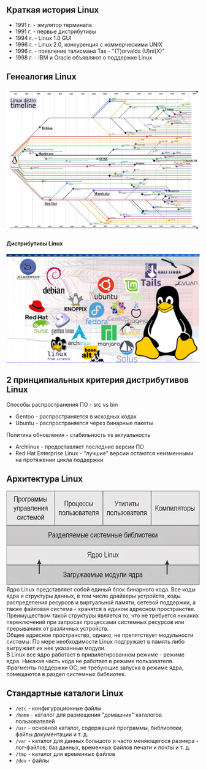 ## Краткая история Linux
- 1991 г. - эмулятор терминала
- 1991 г. - первые дистрибутивы
- 1994 г. - Linux 1.0 GUI
- 1996 г. - Linux 2.0, конкуренция с коммерческими UNIX
- 1996 г. - появление талисмана Tax - "(T)orvalds (U)ni(X)"
- 1998 г. - IBM и Oracle объявляют о поддержке Linux
## Генеалогия Linux
![Генеалогия Linux](../Pictures/09_01.%20Генеалогия%20Linux.png)  
#### Дистрибутивы Linux
![Дистрибутивы Linux](../Pictures/09_02.%20Дистрибутивы%20Linux.png)
## 2 принципиальных критерия дистрибутивов Linux
Способы распространения ПО - src vs bin  
- Gentoo - распространяется в исходных кодах
- Ubuntu - распространяется через бинарные пакеты
  
Политика обновления - стабильность vs актуальность
- Archlinux - предоставляет последние версии ПО
- Red Hat Enterprise Linux - "лучшие" версии остаются неизменными на протяжении цикла поддержки
## Архитектура Linux
![Архитектура Linux](../Pictures/09_03.%20Архитектура%20Linux.png)  
Ядро Linux представляет собой единый блок бинарного кода. Все коды ядра и структуры данных, в том числе драйверы устройств, коды распределения ресурсов и виртуальной памяти, сетевой поддержки, а также файловая система - хранятся в едином адресном пространстве. Преимуществом такой структуры является то, что не требуется никаких переключений при запросах процессами системных ресурсов или прерываниях от различных устройств.  
Общее адресное пространство, однако, не препятствует модульности системы. По мере необходимости Linux подгружает в память либо выгружает их нее указанные модули.  
В Linux все ядро работает в привилегированном режиме - режиме ядра. Никакая часть кода не работает в режиме пользователя. Фрагменты поддержки ОС, не требующие запуска в режиме ядра, помещаются в раздел системных библиотек.
## Стандартные каталоги Linux
- `/etc` - конфигурационные файлы
- `/home` - каталог для размещения "домашних" каталогов пользователей
- `/usr` - основной каталог, содержащий программы, библиотеки, файлы документации и т. д.
- `/var` - каталог для данных большого и часто меняющегося размера - лог-файлов, баз данных, временных файлов печати и почты и т. д.
- `/tmp` - каталог для временных файлов
- `/dev` - файлы 